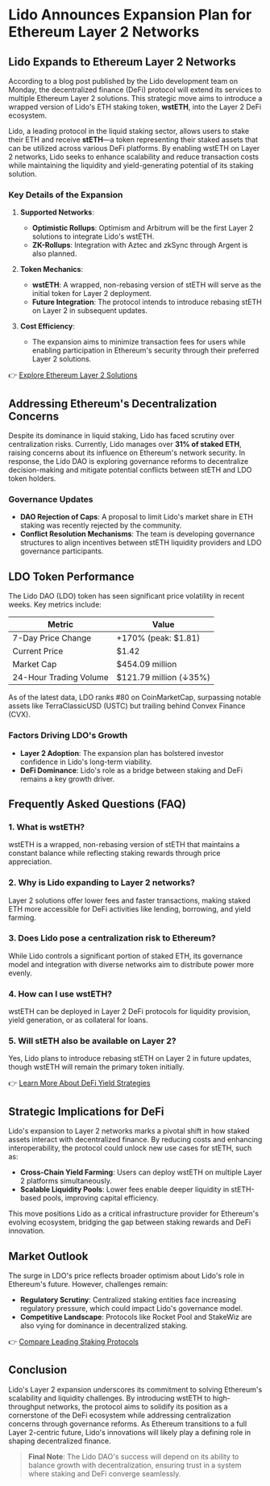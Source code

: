 # Lido Announces Expansion Plan for Ethereum Layer 2 Networks

## Lido Expands to Ethereum Layer 2 Networks  

According to a blog post published by the Lido development team on Monday, the decentralized finance (DeFi) protocol will extend its services to multiple Ethereum Layer 2 solutions. This strategic move aims to introduce a wrapped version of Lido's ETH staking token, **wstETH**, into the Layer 2 DeFi ecosystem.  

Lido, a leading protocol in the liquid staking sector, allows users to stake their ETH and receive **stETH**—a token representing their staked assets that can be utilized across various DeFi platforms. By enabling wstETH on Layer 2 networks, Lido seeks to enhance scalability and reduce transaction costs while maintaining the liquidity and yield-generating potential of its staking solution.  

### Key Details of the Expansion  

1. **Supported Networks**:  
   - **Optimistic Rollups**: Optimism and Arbitrum will be the first Layer 2 solutions to integrate Lido's wstETH.  
   - **ZK-Rollups**: Integration with Aztec and zkSync through Argent is also planned.  

2. **Token Mechanics**:  
   - **wstETH**: A wrapped, non-rebasing version of stETH will serve as the initial token for Layer 2 deployment.  
   - **Future Integration**: The protocol intends to introduce rebasing stETH on Layer 2 in subsequent updates.  

3. **Cost Efficiency**:  
   - The expansion aims to minimize transaction fees for users while enabling participation in Ethereum's security through their preferred Layer 2 solutions.  

👉 [Explore Ethereum Layer 2 Solutions](https://bit.ly/okx-bonus)  

## Addressing Ethereum's Decentralization Concerns  

Despite its dominance in liquid staking, Lido has faced scrutiny over centralization risks. Currently, Lido manages over **31% of staked ETH**, raising concerns about its influence on Ethereum's network security. In response, the Lido DAO is exploring governance reforms to decentralize decision-making and mitigate potential conflicts between stETH and LDO token holders.  

### Governance Updates  

- **DAO Rejection of Caps**: A proposal to limit Lido's market share in ETH staking was recently rejected by the community.  
- **Conflict Resolution Mechanisms**: The team is developing governance structures to align incentives between stETH liquidity providers and LDO governance participants.  

## LDO Token Performance  

The Lido DAO (LDO) token has seen significant price volatility in recent weeks. Key metrics include:  

| Metric                | Value                     |
|-----------------------|---------------------------|
| 7-Day Price Change    | +170% (peak: $1.81)       |
| Current Price         | $1.42                     |
| Market Cap            | $454.09 million           |
| 24-Hour Trading Volume| $121.79 million (↓35%)    |

As of the latest data, LDO ranks #80 on CoinMarketCap, surpassing notable assets like TerraClassicUSD (USTC) but trailing behind Convex Finance (CVX).  

### Factors Driving LDO's Growth  

- **Layer 2 Adoption**: The expansion plan has bolstered investor confidence in Lido's long-term viability.  
- **DeFi Dominance**: Lido's role as a bridge between staking and DeFi remains a key growth driver.  

## Frequently Asked Questions (FAQ)  

### 1. **What is wstETH?**  
wstETH is a wrapped, non-rebasing version of stETH that maintains a constant balance while reflecting staking rewards through price appreciation.  

### 2. **Why is Lido expanding to Layer 2 networks?**  
Layer 2 solutions offer lower fees and faster transactions, making staked ETH more accessible for DeFi activities like lending, borrowing, and yield farming.  

### 3. **Does Lido pose a centralization risk to Ethereum?**  
While Lido controls a significant portion of staked ETH, its governance model and integration with diverse networks aim to distribute power more evenly.  

### 4. **How can I use wstETH?**  
wstETH can be deployed in Layer 2 DeFi protocols for liquidity provision, yield generation, or as collateral for loans.  

### 5. **Will stETH also be available on Layer 2?**  
Yes, Lido plans to introduce rebasing stETH on Layer 2 in future updates, though wstETH will remain the primary token initially.  

👉 [Learn More About DeFi Yield Strategies](https://bit.ly/okx-bonus)  

## Strategic Implications for DeFi  

Lido's expansion to Layer 2 networks marks a pivotal shift in how staked assets interact with decentralized finance. By reducing costs and enhancing interoperability, the protocol could unlock new use cases for stETH, such as:  

- **Cross-Chain Yield Farming**: Users can deploy wstETH on multiple Layer 2 platforms simultaneously.  
- **Scalable Liquidity Pools**: Lower fees enable deeper liquidity in stETH-based pools, improving capital efficiency.  

This move positions Lido as a critical infrastructure provider for Ethereum's evolving ecosystem, bridging the gap between staking rewards and DeFi innovation.  

## Market Outlook  

The surge in LDO's price reflects broader optimism about Lido's role in Ethereum's future. However, challenges remain:  

- **Regulatory Scrutiny**: Centralized staking entities face increasing regulatory pressure, which could impact Lido's governance model.  
- **Competitive Landscape**: Protocols like Rocket Pool and StakeWiz are also vying for dominance in decentralized staking.  

👉 [Compare Leading Staking Protocols](https://bit.ly/okx-bonus)  

## Conclusion  

Lido's Layer 2 expansion underscores its commitment to solving Ethereum's scalability and liquidity challenges. By introducing wstETH to high-throughput networks, the protocol aims to solidify its position as a cornerstone of the DeFi ecosystem while addressing centralization concerns through governance reforms. As Ethereum transitions to a full Layer 2-centric future, Lido's innovations will likely play a defining role in shaping decentralized finance.  

> **Final Note**: The Lido DAO's success will depend on its ability to balance growth with decentralization, ensuring trust in a system where staking and DeFi converge seamlessly.